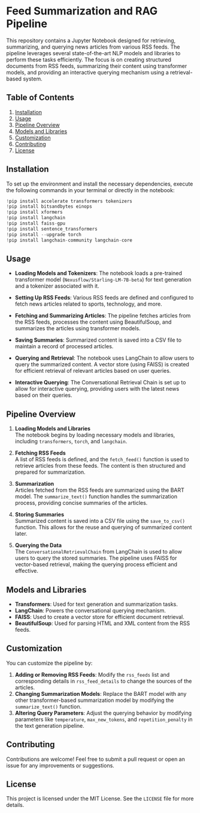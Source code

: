 # Feed Summarization and RAG Pipeline

This repository contains a Jupyter Notebook designed for retrieving, summarizing, and querying news articles from various RSS feeds. The pipeline leverages several state-of-the-art NLP models and libraries to perform these tasks efficiently. The focus is on creating structured documents from RSS feeds, summarizing their content using transformer models, and providing an interactive querying mechanism using a retrieval-based system.

## Table of Contents
1. [Installation](#installation)
2. [Usage](#usage)
3. [Pipeline Overview](#pipeline-overview)
4. [Models and Libraries](#models-and-libraries)
5. [Customization](#customization)
6. [Contributing](#contributing)
7. [License](#license)

## Installation

To set up the environment and install the necessary dependencies, execute the following commands in your terminal or directly in the notebook:

```python
!pip install accelerate transformers tokenizers
!pip install bitsandbytes einops
!pip install xformers
!pip install langchain
!pip install faiss-gpu
!pip install sentence_transformers
!pip install --upgrade torch
!pip install langchain-community langchain-core
```

## Usage

- **Loading Models and Tokenizers**: The notebook loads a pre-trained transformer model (`Nexusflow/Starling-LM-7B-beta`) for text generation and a tokenizer associated with it.

- **Setting Up RSS Feeds**: Various RSS feeds are defined and configured to fetch news articles related to sports, technology, and more.

- **Fetching and Summarizing Articles**: The pipeline fetches articles from the RSS feeds, processes the content using BeautifulSoup, and summarizes the articles using transformer models.

- **Saving Summaries**: Summarized content is saved into a CSV file to maintain a record of processed articles.

- **Querying and Retrieval**: The notebook uses LangChain to allow users to query the summarized content. A vector store (using FAISS) is created for efficient retrieval of relevant articles based on user queries.

- **Interactive Querying**: The Conversational Retrieval Chain is set up to allow for interactive querying, providing users with the latest news based on their queries.

## Pipeline Overview

1. **Loading Models and Libraries**  
   The notebook begins by loading necessary models and libraries, including `transformers`, `torch`, and `langchain`.

2. **Fetching RSS Feeds**  
   A list of RSS feeds is defined, and the `fetch_feed()` function is used to retrieve articles from these feeds. The content is then structured and prepared for summarization.

3. **Summarization**  
   Articles fetched from the RSS feeds are summarized using the BART model. The `summarize_text()` function handles the summarization process, providing concise summaries of the articles.

4. **Storing Summaries**  
   Summarized content is saved into a CSV file using the `save_to_csv()` function. This allows for the reuse and querying of summarized content later.

5. **Querying the Data**  
   The `ConversationalRetrievalChain` from LangChain is used to allow users to query the stored summaries. The pipeline uses FAISS for vector-based retrieval, making the querying process efficient and effective.

## Models and Libraries

- **Transformers**: Used for text generation and summarization tasks.
- **LangChain**: Powers the conversational querying mechanism.
- **FAISS**: Used to create a vector store for efficient document retrieval.
- **BeautifulSoup**: Used for parsing HTML and XML content from the RSS feeds.

## Customization

You can customize the pipeline by:

1. **Adding or Removing RSS Feeds**: Modify the `rss_feeds` list and corresponding details in `rss_feed_details` to change the sources of the articles.
2. **Changing Summarization Models**: Replace the BART model with any other transformer-based summarization model by modifying the `summarize_text()` function.
3. **Altering Query Parameters**: Adjust the querying behavior by modifying parameters like `temperature`, `max_new_tokens`, and `repetition_penalty` in the text generation pipeline.

## Contributing

Contributions are welcome! Feel free to submit a pull request or open an issue for any improvements or suggestions.

## License

This project is licensed under the MIT License. See the `LICENSE` file for more details.

